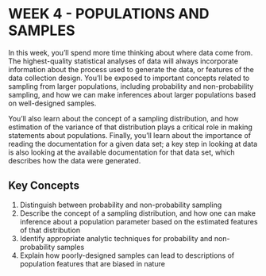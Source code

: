 # WEEK 4 - POPULATIONS AND SAMPLES



In this week, you’ll spend more time thinking about where data come from. The highest-quality statistical analyses of data will always incorporate information about the process used to generate the data, or features of the data collection design. You’ll be exposed to important concepts related to sampling from larger populations, including probability and non-probability sampling, and how we can make inferences about larger populations based on well-designed samples. 

You’ll also learn about the concept of a sampling distribution, and how estimation of the variance of that distribution plays a critical role in making statements about populations. Finally, you’ll learn about the importance of reading the documentation for a given data set; a key step in looking at data is also looking at the available documentation for that data set, which describes how the data were generated.






## Key Concepts
1. Distinguish between probability and non-probability sampling
2. Describe the concept of a sampling distribution, and how one can make inference about a population parameter based on the estimated features of that distribution
3. Identify appropriate analytic techniques for probability and non-probability samples
4. Explain how poorly-designed samples can lead to descriptions of population features that are biased in nature
